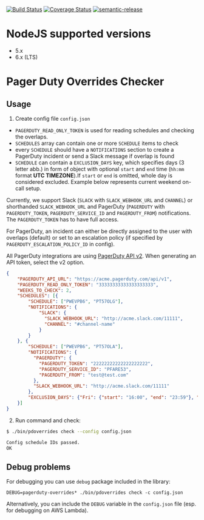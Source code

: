 [![Build Status](https://travis-ci.org/apiaryio/pagerduty-overlap-checker.svg?branch=master)](https://travis-ci.org/apiaryio/pagerduty-overlap-checker)
[![Coverage Status](https://coveralls.io/repos/github/apiaryio/pagerduty-overlap-checker/badge.svg?branch=master)](https://coveralls.io/github/apiaryio/pagerduty-overlap-checker?branch=master)
[![semantic-release](https://img.shields.io/badge/%20%20%F0%9F%93%A6%F0%9F%9A%80-semantic--release-e10079.svg)](https://github.com/semantic-release/semantic-release)

# NodeJS supported versions

- 5.x
- 6.x (LTS)

# Pager Duty Overrides Checker

## Usage

1. Create config file `config.json`

- `PAGERDUTY_READ_ONLY_TOKEN` is used for reading schedules and checking the overlaps.
- `SCHEDULES` array can contain one or more `SCHEDULE` items to check
- every `SCHEDULE` should have a `NOTIFICATIONS` section to create a PagerDuty incident or send a Slack message if overlap is found
- `SCHEDULE` can contain a `EXCLUSION_DAYS` key, which specifies days (3 letter abb.) in form of object with optional `start` and `end` time (`hh:mm` format **UTC TIMEZONE**).If `start` or `end` is omitted, whole day is considered excluded. 
Example below represents current weekend on-call setup.

Currently, we support Slack (`SLACK` with `SLACK_WEBHOOK_URL` and `CHANNEL`) or shorthanded `SLACK_WEBHOOK_URL` and 
PagerDuty (`PAGERDUTY` with `PAGERDUTY_TOKEN`, `PAGERDUTY_SERVICE_ID` and `PAGERDUTY_FROM`) notifications. The 
`PAGERDUTY_TOKEN` has to have full access.

For PagerDuty, an incident can either be directly assigned to the user with overlaps (default) or set to an escalation 
policy (if specified by `PAGERDUTY_ESCALATION_POLICY_ID` in config).

All PagerDuty integrations are using [PagerDuty API v2](https://v2.developer.pagerduty.com/v2/page/api-reference#!/API_Reference/get_api_reference).
When generating an API token, select the v2 option.

```json
{
    "PAGERDUTY_API_URL": "https://acme.pagerduty.com/api/v1",
    "PAGERDUTY_READ_ONLY_TOKEN": "33333333333333333333",
    "WEEKS_TO_CHECK": 2,
    "SCHEDULES": [{
        "SCHEDULE": ["PWEVPB6", "PT57OLG"],
        "NOTIFICATIONS": {
            "SLACK": {
              "SLACK_WEBHOOK_URL": "http://acme.slack.com/11111",
              "CHANNEL": "#channel-name"
            }
        }
    }, {
        "SCHEDULE": ["PWEVPB6", "PT57OLA"],
        "NOTIFICATIONS": {
          "PAGERDUTY": {
            "PAGERDUTY_TOKEN": "22222222222222222222",
            "PAGERDUTY_SERVICE_ID": "PFARE53",
            "PAGERDUTY_FROM": "test@test.com"
          },
          "SLACK_WEBHOOK_URL": "http://acme.slack.com/11111"
        },
        "EXCLUSION_DAYS": {"Fri": {"start": "16:00", "end": "23:59"}, "Sat": {}, "Sun": {"start": "00:00", "end": "16:00"}}
    }]
}
```

2. Run command and check:

```sh
$ ./bin/pdoverrides check --config config.json

Config schedule IDs passed.
OK
```

## Debug problems

For debugging you can use `debug` package included in the library:

`DEBUG=pagerduty-overrides* ./bin/pdoverrides check -c config.json`

Alternatively, you can include the `DEBUG` variable in the `config.json` file (esp. for debugging on AWS Lambda).
